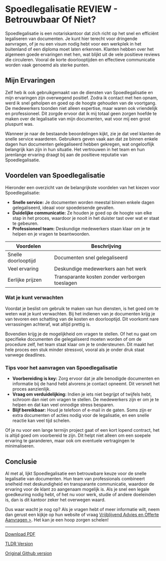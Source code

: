 # Spoedlegalisatie REVIEW - Betrouwbaar Of Niet?

Spoedlegalisatie is een notariskantoor dat zich richt op het snel en efficiënt legaliseren van documenten. Je kunt hier terecht voor dringende aanvragen, of je nu een visum nodig hebt voor een werkplek in het buitenland of een diploma moet laten erkennen. Klanten hebben over het algemeen goede ervaringen met hen, wat blijkt uit de vele positieve reviews die circuleren. Vooral de korte doorlooptijden en effectieve communicatie worden vaak genoemd als sterke punten.

## Mijn Ervaringen

Zelf heb ik ook gebruikgemaakt van de diensten van Spoedlegalisatie en mijn ervaringen zijn overwegend positief. Zodra ik contact met hen opnam, werd ik snel geholpen en goed op de hoogte gehouden van de voortgang. De medewerkers toonden niet alleen expertise, maar waren ook vriendelijk en professioneel. Dit zorgde ervoor dat ik mij totaal geen zorgen hoefde te maken over de legalisatie van mijn documenten, wat voor mij een groot pluspunt was.

Wanneer je naar de bestaande beoordelingen kijkt, zie je dat veel klanten de snelle service waarderen. Gebruikers geven vaak aan dat ze binnen enkele dagen hun documenten gelegaliseerd hebben gekregen, wat ongelooflijk belangrijk kan zijn in hun situatie. Het vertrouwen in het team en hun jarenlange ervaring draagt bij aan de positieve reputatie van Spoedlegalisatie.

## Voordelen van Spoedlegalisatie

Hieronder een overzicht van de belangrijkste voordelen van het kiezen voor Spoedlegalisatie:

- **Snelle service:** Je documenten worden meestal binnen enkele dagen gelegaliseerd, ideaal voor spoedeisende gevallen.
- **Duidelijke communicatie:** Ze houden je goed op de hoogte van elke stap in het proces, waardoor je nooit in het duister tast over wat er staat te gebeuren.
- **Professioneel team:** Deskundige medewerkers staan klaar om je te helpen en je vragen te beantwoorden.

| Voordelen            | Beschrijving                           |
|---------------------|---------------------------------------|
| Snelle doorlooptijd | Documenten snel gelegaliseerd         |
| Veel ervaring       | Deskundige medewerkers aan het werk   |
| Eerlijke prijzen    | Transparante kosten zonder verborgen toeslagen |

### Wat je kunt verwachten

Voordat je beslist om gebruik te maken van hun diensten, is het goed om te weten wat je kunt verwachten. Bij het indienen van je documenten krijg je van tevoren een schatting van de kosten en doorlooptijd. Dit voorkomt nare verrassingen achteraf, wat altijd prettig is.

Bovendien krijg je de mogelijkheid om vragen te stellen. Of het nu gaat om specifieke documenten die gelegaliseerd moeten worden of om de procedure zelf, het team staat klaar om je te ondersteunen. Dit maakt het hele proces een stuk minder stressvol, vooral als je onder druk staat vanwege deadlines.

### Tips voor het aanvragen van Spoedlegalisatie

- **Voorbereiding is key:** Zorg ervoor dat je alle benodigde documenten en informatie bij de hand hebt alvorens je contact opneemt. Dit versnelt het proces aanzienlijk.
- **Vraag om verduidelijking:** Indien je iets niet begrijpt of twijfels hebt, schroom dan niet om vragen te stellen. De medewerkers zijn er om je te helpen en dat kan veel onnodige stress besparen.
- **Blijf bereikbaar:** Houd je telefoon of e-mail in de gaten. Soms zijn er extra documenten of acties nodig voor de legalisatie, en een snelle reactie kan veel tijd schelen.

Of je nu voor een lange termijn project gaat of een kort lopend contract, het is altijd goed om voorbereid te zijn. Dit helpt niet alleen om een soepele ervaring te garanderen, maar ook om eventuele vertragingen te minimaliseren.

## Conclusie

Al met al, lijkt Spoedlegalisatie een betrouwbare keuze voor de snelle legalisatie van documenten. Hun team van professionals combineert snelheid met deskundigheid en transparante communicatie, waardoor de ervaring voor de klant zo aangenaam mogelijk is. Als je snel een legale goedkeuring nodig hebt, of het nu voor werk, studie of andere doeleinden is, dan is dit kantoor zeker het overwegen waard. 

Dus waar wacht je nog op? Als je vragen hebt of meer informatie wilt, neem dan gerust een kijkje op hun website of vraag [Vrijblijvend Advies en Offerte Aanvragen >](https://notarissen-online.nl). Het kan je een hoop zorgen schelen!

---
[Download PDF](https://github.com/readthisnow/spoedlegalisatie-review-betrouwbaar-of-niet/blob/main/spoedlegalisatie-review-betrouwbaar-of-niet.pdf)

[TLDR Version](https://gist.github.com/readthisnow/432b9b9cd8244092741766efebebf8fc)

[Original Github version](https://github.com/readthisnow/spoedlegalisatie-review-betrouwbaar-of-niet#readme)
